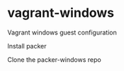 # vagrant-windows
Vagrant windows guest configuration


Install packer

Clone the packer-windows repo
